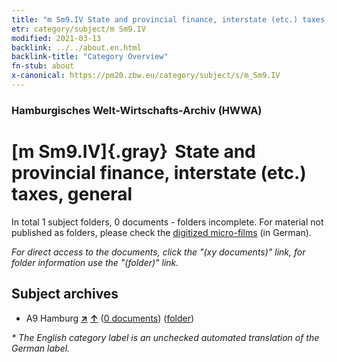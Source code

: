 ```yaml
---
title: "m Sm9.IV State and provincial finance, interstate (etc.) taxes, general"
etr: category/subject/m Sm9.IV
modified: 2021-03-13
backlink: ../../about.en.html
backlink-title: "Category Overview"
fn-stub: about
x-canonical: https://pm20.zbw.eu/category/subject/s/m_Sm9.IV
---
```


### Hamburgisches Welt-Wirtschafts-Archiv (HWWA)
# [m Sm9.IV]{.gray}&#8201; State and provincial finance, interstate (etc.) taxes, general&#160; 





In total 1 subject folders, 0 documents - folders incomplete.
For material not published as folders, please check the [digitized micro-films](/film/h1_sh.de.html) (in German).

_For direct access to the documents, click the "(xy documents)" link, for folder information use the "(folder)" link._

## Subject archives


- A9 Hamburg [**&nearr;**](../../../geo/i/140905/about.en.html "Hamburg (all folders)") [**&uarr;**](../../../geo/about.en.html#A9 "Country category system") (<a href="https://pm20.zbw.eu/dfgview/sh/140905,144921" title="about: Hamburg : State and provincial finance, interstate (etc.) taxes, general" target="_blank">0 documents</a>) ([folder](../../../../folder/sh/1409xx/140905/1449xx/144921/about.en.html))


_* The English category label is an unchecked automated translation of the German label._

